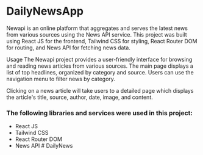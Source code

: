 
# DailyNewsApp

Newapi  is an online platform that aggregates and serves the latest news from various sources using the News API service. This project was built using React JS for the frontend, Tailwind CSS for styling, React Router DOM for routing, and News API for fetching news data.

Usage
The Newapi project provides a user-friendly interface for browsing and reading news articles from various sources. The main page displays a list of top headlines, organized by category and source. Users can use the navigation menu to filter news by  category.

Clicking on a news article will take users to a detailed page which displays the article's title, source, author, date, image, and content.

### The following libraries and services were used in this project:
* React JS
* Tailwind CSS
* React Router DOM
* News API
#   D a i l y N e w s  
 